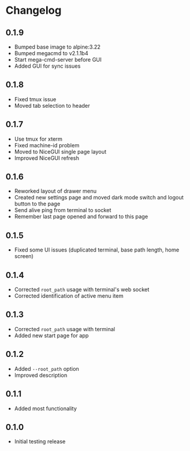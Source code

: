 # Changelog

## 0.1.9

- Bumped base image to alpine:3.22
- Bumped megacmd to v2.1.1b4
- Start mega-cmd-server before GUI
- Added GUI for sync issues

## 0.1.8

- Fixed tmux issue
- Moved tab selection to header

## 0.1.7

- Use tmux for xterm
- Fixed machine-id problem
- Moved to NiceGUI single page layout
- Improved NiceGUI refresh

## 0.1.6

- Reworked layout of drawer menu
- Created new settings page and moved dark mode switch and logout button to the page
- Send alive ping from terminal to socket
- Remember last page opened and forward to this page

## 0.1.5

- Fixed some UI issues (duplicated terminal, base path length, home screen)

## 0.1.4

- Corrected `root_path` usage with terminal's web socket
- Corrected identification of active menu item

## 0.1.3

- Corrected `root_path` usage with terminal
- Added new start page for app

## 0.1.2

- Added `--root_path` option
- Improved description

## 0.1.1

- Added most functionality

## 0.1.0

- Initial testing release
